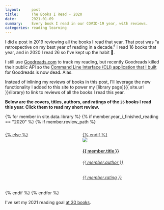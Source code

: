 ```yaml
---
layout:     post
title:      The Books I Read - 2020 
date:       2021-01-09
summary:    Every book I read in our COVID-19 year, with reviews. 
categories: reading learning
---
```


I did a post in 2019 reviewing all the books I read that year. That post was "a retrospective on my best year of reading in a decade." I read 16 books that year, and in 2020 I read 26 so I've kept up the habit 🙂.

I still use [Goodreads.com](http://goodreads.com) to track my reading, but recently Goodreads killed their public API so the [Command Line Interface (CLI) application that I built](https://github.com/thundergolfer/goodreads-sh) for Goodreads is now dead. Alas.

Instead of inlining my reviews of books in this post, I'll leverage the new functionality I added to this site to power my [library page]({{ site.url }}/library) to link to reviews of all the books I read this year.

**Below are the covers, titles, authors, and ratings of the <code>26</code> books I read this year. Click them to read my short review.**

<section style="display: flex; justify-content: space-between; flex-wrap: wrap">
{% for member in site.data.library %}
    {% if member.year_i_finished_reading == "2020" %}
        {% if member.review_path %}
        <a target="_blank" rel="noopener noreferrer" href="{{ site.baseurl }}/reviews/{{ member.review_path }}" style="color: #333333; flex: 1; width: 100%; min-width: 250px; padding-top: 5%;">
        {% else %}
        <a target="_blank" rel="noopener noreferrer" href="https://www.librarything.com/isbn/{{ member.isbn }}" style="color: #333333; flex: 1; width: 100%; min-width: 250px; padding-top: 5%;">
        {% endif %}
            <div style="width: 250px">
                <img class="grow-me" src="http://covers.openlibrary.org/b/ISBN/{{ member.isbn }}-L.jpg">
            </div>
            <div style="width: 250px">
                <h4>{{ member.title }}</h4>
                <h6>{{ member.author }}</h6>
                <h6>{{ member.rating }}</h6>
            </div>
        </a>
    {% endif %}
{% endfor %}
</section>

I've set my 2021 reading goal [at 30 books](https://www.goodreads.com/user/show/88184044-jonathon-belotti).

<style>
.grow-me {
  border-radius: 4px;
  transition: all .2s ease-in-out;
}

.grow-me:hover {
  transform: scale(1.02);
}

</style>
